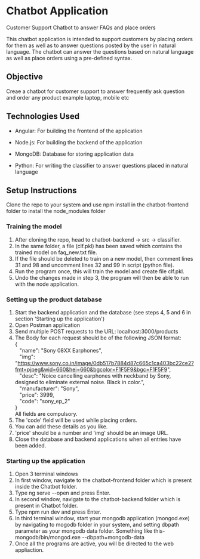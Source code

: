# Chatbot Application

Customer Support Chatbot to answer FAQs and place orders

This chatbot application is intended to support customers by placing orders for them as well as to answer questions posted by the user in natural language. The chatbot can answer the questions based on natural language as well as place orders using a pre-defined syntax.

## Objective

Creae a chatbot for customer support to answer frequently ask question and order any product example laptop, mobile etc

## Technologies Used

* Angular: For building the frontend of the application

* Node.js: For building the backend of the application

* MongoDB: Database for storing application data

* Python: For writing the classifier to answer questions placed in natural language

## Setup Instructions

Clone the repo to your system and use npm install in the chatbot-frontend folder to install the node_modules folder

### Training the model

1. After cloning the repo, head to chatbot-backend -> src -> classifier.
2. In the same folder, a file (clf.pkl) has been saved which contains the trained model on faq_new.txt file.
3. If the file should be deleted to train on a new model, then comment lines 31 and 98 and uncomment lines 32 and 99 in script (python file).
4. Run the program once, this will train the model and create file clf.pkl.
5. Undo the changes made in step 3, the program will then be able to run with the node application.

### Setting up the product database

1. Start the backend application and the database (see steps 4, 5 and 6 in section 'Starting up the application')
2. Open Postman application
3. Send multiple POST requests to the URL: localhost:3000/products
4. The Body for each request should be of the following JSON format:  
{  
&nbsp;&nbsp;&nbsp;"name": "Sony 08XX Earphones",  
&nbsp;&nbsp;&nbsp;"img": "https://www.sony.co.in/image/0db517b7884d87c665c1ca403bc22ce2?fmt=pjpeg&wid=660&hei=660&bgcolor=F1F5F9&bgc=F1F5F9",  
&nbsp;&nbsp;&nbsp;"desc": "Noice cancelling earphones with neckband by Sony, designed to eliminate external noise. Black in color.",  
&nbsp;&nbsp;&nbsp;"manufacturer": "Sony",  
&nbsp;&nbsp;&nbsp;"price": 3999,  
&nbsp;&nbsp;&nbsp;"code": "sony_ep_2"  
}  
All fields are compulsory.
5. The 'code' field will be used while placing orders.
6. You can add these details as you like.
7. 'price' should be a number and 'img' should be an image URL.
8. Close the database and backend applications when all entries have been added.

### Starting up the application

1. Open 3 terminal windows
2. In first window, navigate to the chatbot-frontend folder which is present inside the Chatbot folder.
3. Type ng serve --open and press Enter.
4. In second window, navigate to the chatbot-backend folder which is present in Chatbot folder.
5. Type npm run dev and press Enter.
6. In third terminal window, start your mongodb application (mongod.exe) by navigating to mogodb folder
in your system, and setting dbpath parameter as your mongodb data folder. Something like this-
mongodb/bin/mongod.exe --dbpath=mongodb-data
7. Once all the programs are active, you will be directed to the web appliaction.
